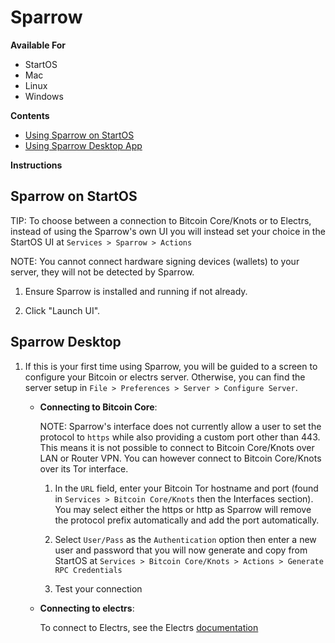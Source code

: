 # Sparrow

**Available For**

- StartOS
- Mac
- Linux
- Windows

**Contents**

- [Using Sparrow on StartOS](#sparrow-on-startos)
- [Using Sparrow Desktop App](#sparrow-desktop)

**Instructions**

## Sparrow on StartOS

TIP: To choose between a connection to Bitcoin Core/Knots or to Electrs, instead of using the Sparrow's own UI you will instead set your choice in the StartOS UI at `Services > Sparrow > Actions`

NOTE: You cannot connect hardware signing devices (wallets) to your server, they will not be detected by Sparrow.

1. Ensure Sparrow is installed and running if not already.

1. Click "Launch UI".

## Sparrow Desktop

1. If this is your first time using Sparrow, you will be guided to a screen to configure your Bitcoin or electrs server. Otherwise, you can find the server setup in `File > Preferences > Server > Configure Server`.

   - **Connecting to Bitcoin Core**:

      NOTE: Sparrow's interface does not currently allow a user to set the protocol to `https` while also providing a custom port other than 443. This means it is not possible to connect to Bitcoin Core/Knots over LAN or Router VPN. You can however connect to Bitcoin Core/Knots over its Tor interface.
      
      
      1. In the `URL` field, enter your Bitcoin Tor hostname and port (found in `Services > Bitcoin Core/Knots` then the Interfaces section). You may select either the https or http as Sparrow will remove the protocol prefix automatically and add the port automatically.

      1. Select `User/Pass` as the `Authentication` option then enter a new user and password that you will now generate and copy from StartOS at `Services > Bitcoin Core/Knots > Actions > Generate RPC Credentials`

      1. Test your connection

   - **Connecting to electrs**:

      To connect to Electrs, see the Electrs [documentation](https://github.com/Start9Labs/electrs-startos/docs/instructions.md)